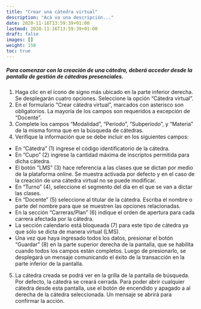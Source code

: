 ```yaml
---
title: "Crear una cátedra virtual"
description: "Acá va una descripción..."
date: 2020-11-16T13:59:39+01:00
lastmod: 2020-11-16T13:59:39+01:00
draft: false
images: []
weight: 150
toc: true
---
```


##### Para comenzar con la creación de una cátedra, deberá acceder desde la pantalla de gestión de cátedras presenciales.

1. Haga clic en el ícono de signo más ubicado en la parte inferior derecha. Se desplegarán cuatro opciones. Seleccione la opción “Cátedra virtual”.
1. En el formulario “Crear cátedra virtual”, marcados con asterisco son obligatorios. La mayoría de los campos son requeridos a excepción de “Docente”.
1. Complete los campos “Modalidad”, “Período”, “Subperíodo”, y “Materia” de la misma forma que en la búsqueda de cátedras.
1. Verifique la información que se debe incluir en los siguientes campos:
- En “Cátedra” (1) ingrese el código identificatorio de la cátedra.
- En “Cupo” (2) ingrese la cantidad máxima de inscriptos permitida para dicha cátedra.
- El botón “LMS” (3) hace referencia a las clases que se dictan por medio de la plataforma online. Se muestra activada por defecto y en el caso de la creación de una cátedra virtual no se puede modificar.
- En “Turno” (4), seleccione el segmento del día en el que se van a dictar las clases.
- En “Docente” (5) seleccione al titular de la cátedra. Escriba el nombre o parte del nombre para que se muestren las opciones relacionadas. 
- En la sección “Carreras/Plan” (6) indique el orden de apertura para cada carrera afectada por la cátedra.
- La sección calendario está bloqueada (7) para este tipo de cátedra ya que sólo se dicta de manera virtual (LMS).
- Una vez que haya ingresado todos los datos, presionar el botón “Guardar” (8) en la parte superior derecha de la pantalla, que se habilita cuando todos los campos están completos.   Luego de presionarlo, se desplegará un mensaje comunicando el éxito de la transacción en la parte inferior de la pantalla.

5. La cátedra creada se podrá ver en la grilla de la pantalla de búsqueda. Por defecto, la cátedra se creará cerrada. Para poder abrir cualquier cátedra desde esta pantalla, use el botón de encendido y apagado a al derecha de la cátedra seleccionada. Un mensaje se abrirá para confirmar la acción.